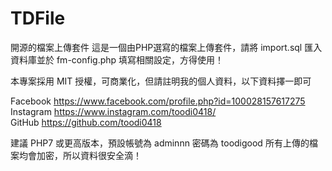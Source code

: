 # TDFile
開源的檔案上傳套件
這是一個由PHP選寫的檔案上傳套件，請將 import.sql 匯入資料庫並於 fm-config.php 填寫相關設定，方得使用！

本專案採用 MIT 授權，可商業化，但請註明我的個人資料，以下資料擇一即可

Facebook https://www.facebook.com/profile.php?id=100028157617275  
Instagram https://www.instagram.com/toodi0418/  
GitHub https://github.com/toodi0418

建議 PHP7 或更高版本，預設帳號為 adminnn 密碼為 toodigood
所有上傳的檔案均會加密，所以資料很安全滴！
